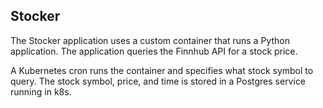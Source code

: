 ## Stocker

The Stocker application uses a custom container that runs a Python application.
The application queries the Finnhub API for a stock price.

A Kubernetes cron runs the container and specifies what stock symbol to query.
The stock symbol, price, and time is stored in a Postgres service running in k8s.

